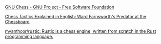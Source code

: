 [GNU Chess - GNU Project - Free Software Foundation](https://www.gnu.org/software/chess/)

[Chess Tactics Explained in English: Ward Farnsworth's Predator at the Chessboard](https://www.chesstactics.org/)

[mvanthoor/rustic: Rustic is a chess engine, written from scratch in the Rust programming language.](https://github.com/mvanthoor/rustic)
